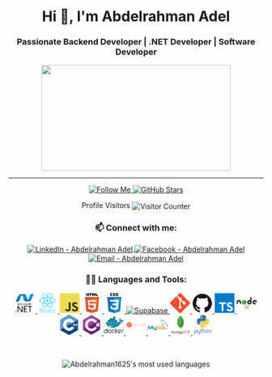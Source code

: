 <h1 align="center">Hi 👋, I'm Abdelrahman Adel</h1>
<h3 align="center">Passionate Backend Developer | .NET Developer | Software Developer</h3>

<div align="center">
  <img src="https://i.imgur.com/KXx0cCx.gif" align="center" width="373.5px" height="208.5px">
</div>

---

<div align="center">
  <!-- Shields for Followers and Stars -->
  <a href="https://github.com/Abdelrahman1625">
    <img src="https://img.shields.io/github/followers/Abdelrahman1625?label=Follow%20Me&style=social" alt="Follow Me" />
  </a>
  <a href="https://github.com/Abdelrahman1625">
    <img src="https://img.shields.io/github/stars/Abdelrahman1625?style=social" alt="GitHub Stars" />
  </a>
</div>

<p align="center">
  <!-- Profile Visitors Count -->
  <p align="center">Profile Visitors
  <img align="center" src="https://profile-counter.glitch.me/Abdelrahman1625/count.svg" alt="Visitor Counter" />
  </p>
</p>

<h3 align="center">📫 Connect with me:</h3>
<div align="center">
  <!-- LinkedIn Icon -->
  <a href="https://www.linkedin.com/in/abdelrahman-adel-0a1o234567/" target="blank">
    <img align="center" src="https://raw.githubusercontent.com/rahuldkjain/github-profile-readme-generator/master/src/images/icons/Social/linked-in-alt.svg" alt="LinkedIn - Abdelrahman Adel" height="30" width="40" />
  </a>
  <!-- Facebook Icon -->
  <a href="https://www.facebook.com/profile.php?id=100009768518159" target="blank">
    <img align="center" src="https://upload.wikimedia.org/wikipedia/commons/5/51/Facebook_f_logo_%282019%29.svg" alt="Facebook - Abdelrahman Adel" height="30" width="30" />
  </a>
  <!-- Email Icon with Image -->
  <a href="mailto:abdelrahman.adel063@gmail.com" target="blank">
  <img align="center" src="https://cdn-icons-png.flaticon.com/512/561/561127.png" alt="Email - Abdelrahman Adel" height="30" width="30" />
</a>
</div>


<h3 align="center">👨‍💻 Languages and Tools:</h3>
<p align="center">
  <!-- Add tools and technologies here as icons -->
  <a href="https://dotnet.microsoft.com/" target="_blank" rel="noreferrer">
    <img src="https://raw.githubusercontent.com/devicons/devicon/master/icons/dot-net/dot-net-original-wordmark.svg" alt=".NET" width="40" height="40"/>
  </a> 
  <a href="https://react.dev/" target="_blank" rel="noreferrer">
    <img src="https://raw.githubusercontent.com/devicons/devicon/master/icons/react/react-original-wordmark.svg" alt="React" width="40" height="40"/>
  </a> 
  <a href="https://developer.mozilla.org/en-US/docs/Web/JavaScript" target="_blank" rel="noreferrer">
    <img src="https://raw.githubusercontent.com/devicons/devicon/master/icons/javascript/javascript-original.svg" alt="JavaScript" width="40" height="40"/>
  </a>
  <a href="https://html.spec.whatwg.org/" target="_blank" rel="noreferrer">
    <img src="https://raw.githubusercontent.com/devicons/devicon/master/icons/html5/html5-original-wordmark.svg" alt="HTML" width="40" height="40"/>
  </a>
  <a href="https://developer.mozilla.org/en-US/docs/Web/CSS" target="_blank" rel="noreferrer">
    <img src="https://raw.githubusercontent.com/devicons/devicon/master/icons/css3/css3-original-wordmark.svg" alt="CSS" width="40" height="40"/>
  </a>
  <a href="https://supabase.com/" target="_blank" rel="noreferrer">
    <img src="https://supabase.com/images/logo-dark.png" alt="Supabase" width="40" height="40"/>
  </a>
  <a href="https://git-scm.com/" target="_blank" rel="noreferrer">
    <img src="https://raw.githubusercontent.com/devicons/devicon/master/icons/git/git-original.svg" alt="Git" width="40" height="40"/>
  </a>
  <a href="https://github.com/" target="_blank" rel="noreferrer">
    <img src="https://raw.githubusercontent.com/devicons/devicon/master/icons/github/github-original.svg" alt="GitHub" width="40" height="40"/>
  </a>
  <a href="https://www.typescriptlang.org/" target="_blank" rel="noreferrer">
    <img src="https://raw.githubusercontent.com/devicons/devicon/master/icons/typescript/typescript-original.svg" alt="TypeScript" width="40" height="40"/>
  </a>
  <a href="https://nodejs.org/" target="_blank" rel="noreferrer">
    <img src="https://raw.githubusercontent.com/devicons/devicon/master/icons/nodejs/nodejs-original-wordmark.svg" alt="Node.js" width="40" height="40"/>
  </a>
  <a href="https://www.cplusplus.com/" target="_blank" rel="noreferrer">
    <img src="https://raw.githubusercontent.com/devicons/devicon/master/icons/cplusplus/cplusplus-original.svg" alt="C++" width="40" height="40"/>
  </a>
  <a href="https://learn.microsoft.com/en-us/dotnet/csharp/" target="_blank" rel="noreferrer">
    <img src="https://raw.githubusercontent.com/devicons/devicon/master/icons/csharp/csharp-original.svg" alt="C#" width="40" height="40"/>
  </a>
  <a href="https://www.docker.com/" target="_blank" rel="noreferrer">
    <img src="https://raw.githubusercontent.com/devicons/devicon/master/icons/docker/docker-original-wordmark.svg" alt="Docker" width="40" height="40"/>
  </a>
  <a href="https://www.postman.com/" target="_blank" rel="noreferrer">
    <img src="https://raw.githubusercontent.com/devicons/devicon/master/icons/postman/postman-original-wordmark.svg" alt="Postman" width="40" height="40"/>
  </a>
  <a href="https://www.mysql.com/" target="_blank" rel="noreferrer">
    <img src="https://raw.githubusercontent.com/devicons/devicon/master/icons/mysql/mysql-original-wordmark.svg" alt="MySQL" width="40" height="40"/>
  </a>
  <a href="https://www.mongodb.com/" target="_blank" rel="noreferrer">
    <img src="https://raw.githubusercontent.com/devicons/devicon/master/icons/mongodb/mongodb-original-wordmark.svg" alt="MongoDB" width="40" height="40"/>
  </a>
  <a href="https://www.python.org/" target="_blank" rel="noreferrer">
    <img src="https://raw.githubusercontent.com/devicons/devicon/master/icons/python/python-original-wordmark.svg" alt="Python" width="40" height="40"/>
  </a>
</p>

<br>

<p align="center">
  <img align="center" src="https://github-readme-stats.vercel.app/api/top-langs?username=Abdelrahman1625&show_icons=true&locale=en&layout=compact" alt="Abdelrahman1625's most used languages" />
</p>
